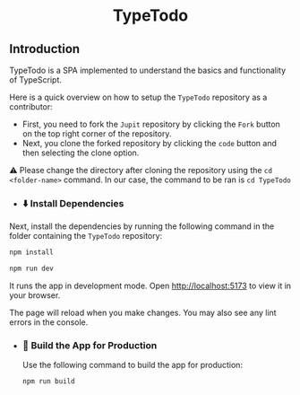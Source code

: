 <h1 align="center">TypeTodo</h4>

## Introduction
TypeTodo is a SPA implemented to understand the basics and functionality of TypeScript. 

Here is a quick overview on how to setup the `TypeTodo` repository as a contributor:

  - First, you need to fork the `Jupit` repository by clicking the `Fork` button on the top right corner of the repository. 
  - Next, you clone the forked repository by clicking the `code` button and then selecting the clone option.
  
  ⚠️ Please change the directory after cloning the repository using the ` cd <folder-name> ` command. In our case, the command to be ran is  `cd TypeTodo`

  - ### ⬇️ Install Dependencies
   Next, install the dependencies by running the following command in the folder containing the  `TypeTodo` repository:
   ```bash
   npm install 

  npm run dev
  ```

  It runs the app in development mode. Open [http://localhost:5173](http://localhost:5173) to view it in your browser.

  The page will reload when you make changes. You may also see any lint errors in the console.

- ### 🧱 Build the App for Production

  Use the following command to build the app for production:

  ```bash
  npm run build
  ```